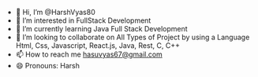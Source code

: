 - 👋 Hi, I’m @HarshVyas80
- 👀 I’m interested in FullStack Development
- 🌱 I’m currently learning Java Full Stack Development
- 💞️ I’m looking to collaborate on All Types of Project by using a Language Html, Css, Javascript, React.js, Java, Rest, C, C++
- 📫 How to reach me hasuvyas67@gmail.com
- 😄 Pronouns: Harsh

<!---
HarshVyas80/HarshVyas80 is a ✨ special ✨ repository because its `README.md` (this file) appears on your GitHub profile.
You can click the Preview link to take a look at your changes.
--->
